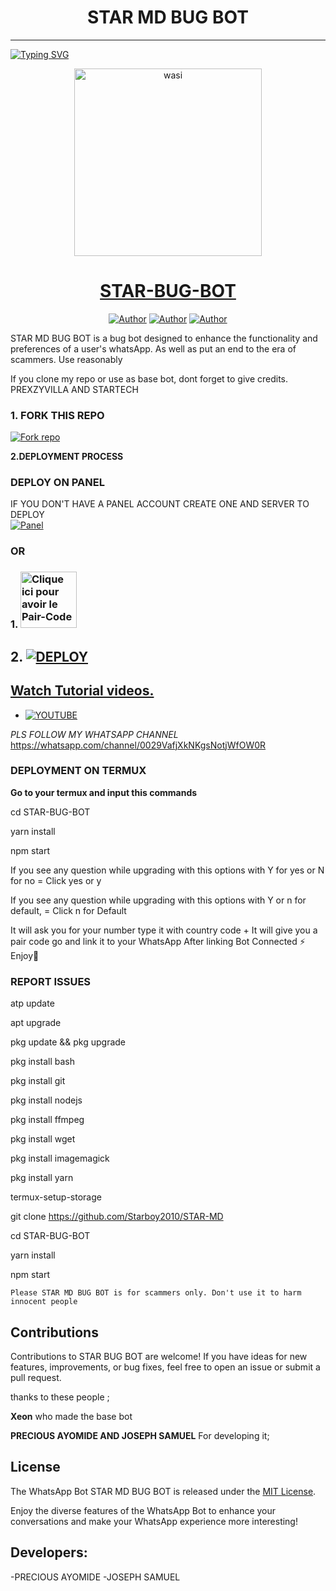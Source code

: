 <h1 align="center"> STAR MD  BUG BOT </h1>
<p align="center">  
  
***
  
<a href="https://git.io/typing-svg"><img src="https://readme-typing-svg.demolab.com?font=Black+Ops+One&size=50&pause=1000&color=1BAFBAFF&center=true&width=910&height=100&lines=THANKS FOR CHOOSING ;PREXZY-BUG-BOT;WHATSAPP+BUG+BOT;CREATED+BY+PRECIOUS+AYOMIDE;RELEASED+05.08.24" alt="Typing SVG" /></a>
  </p>

  <p align="center">  
  <a href="https://whatsapp.com/channel/0029VaaUfPO8qIzztuf42D04">
    <img alt="wasi" height="300" src="https://telegra.ph/file/3a21bf26bedef7966fd74.jpg">
    <h1 align="center">STAR-BUG-BOT</h1>
  </a>
</p>
<p align="center">
<a href="https://github.com/STARTECH"><img title="Author" src="https://img.shields.io/badge/Prexzybooster-black?style=for-the-badge&logo=Github"></a> <a href="https://whatsapp.com/channel/0029VaaUfPO8qIzztuf42D04"><img title="Author" src="https://img.shields.io/badge/CHANNEL-black?style=for-the-badge&logo=whatsapp"></a> <a href="https://wa.me/+255616030473"><img title="Author" src="https://img.shields.io/badge/CHAT US-black?style=for-the-badge&logo=whatsapp"></a>

   
   

STAR MD BUG BOT is a bug bot designed to enhance the functionality and preferences of a user's whatsApp. As well as put an end to the era of scammers. Use reasonably

If you clone my repo or use as base bot, dont forget to give credits. PREXZYVILLA AND STARTECH
### 1. FORK THIS REPO

<a href='https://github.com/Starboy2010/STAR-MD/fork' target="_blank"><img alt='Fork repo' src='https://img.shields.io/badge/Fork This Repo-black?style=for-the-badge&logo=git&logoColor=white'/></a>
   


 **2.DEPLOYMENT PROCESS**
### DEPLOY ON PANEL
IF YOU DON'T HAVE A PANEL ACCOUNT CREATE ONE AND SERVER TO DEPLOY 
    <br>
    <a href='https://bot-hosting.net/?aff=1264676029318955030' target="_blank"><img alt='Panel' src='https://img.shields.io/badge/-Deploy-red?style=for-the-badge&logo=panel&logoColor=white'/></a>

### OR
### 1. <a href="https://prexzyvillasession.onrender.com/"><img src="https://img.shields.io/badge/PAIR_CODE-green" alt="Clique ici pour avoir le Pair-Code" width="90"></a>

## 2. <a href='https://dashboard.render.com/web/new' target="_blank"><img alt='DEPLOY' src='https://img.shields.io/badge/-Deploy on render-black?style=for-the-badge&logo=render&logoColor=white'/>
## Watch Tutorial videos.
* [![YOUTUBE](https://img.shields.io/badge/HOW_TO_DEPLOY-red?style=for-the-badge&logo=youtube&logoColor=white)](https://www.youtube.com/@prexzyvilla)

*PLS FOLLOW MY WHATSAPP CHANNEL*
https://whatsapp.com/channel/0029VafjXkNKgsNotjWfOW0R

### DEPLOYMENT ON TERMUX

**Go to your termux and input this commands**





cd STAR-BUG-BOT

yarn install
   
npm start


If you see any question while upgrading with this options with Y for yes or N for no = Click yes or y

If you see any question while upgrading with this options with Y or n for default, = Click n for Default



 It will ask you for your number type it with country code +
 It will give you a pair code go and link it to your WhatsApp 
 After linking
 Bot Connected ⚡
 Enjoy🤖

### REPORT ISSUES

atp update
   

apt upgrade

pkg update && pkg upgrade

pkg install bash

 pkg install git

 pkg install nodejs

pkg install ffmpeg

pkg install wget

pkg install imagemagick

 pkg install yarn

termux-setup-storage

git clone https://github.com/Starboy2010/STAR-MD

 cd STAR-BUG-BOT
 
 yarn install
 
 npm start

`Please STAR MD BUG BOT is for scammers only. Don't use it to harm innocent people`


## Contributions

Contributions to STAR BUG BOT are welcome! If you have ideas for new features, improvements, or bug fixes, feel free to open an issue or submit a pull request. <br>

   thanks to these people ;

   **Xeon** who made the base bot

   **PRECIOUS AYOMIDE AND JOSEPH SAMUEL** For developing it; <br>


## License

The WhatsApp Bot STAR MD BUG BOT is released under the [MIT License](https://opensource.org/licenses/MIT).

Enjoy the diverse features of the WhatsApp Bot to enhance your conversations and make your WhatsApp experience more interesting!

## Developers:

-PRECIOUS AYOMIDE
-JOSEPH SAMUEL
